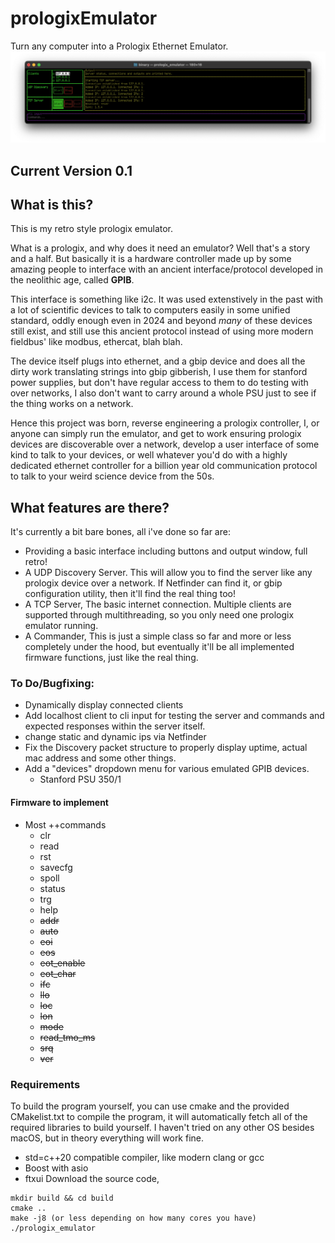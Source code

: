 # prologixEmulator
Turn any computer into a Prologix Ethernet Emulator.
![alt text](https://github.com/dr-mrsthemonarch/prologixEmulator/blob/main/images/preview.png?raw=true)

## Current Version 0.1

## What is this?
This is my retro style prologix emulator.

What is a prologix, and why does it need an emulator? Well that's a story and a half. But basically it is a hardware controller made up by some amazing people to interface with an ancient interface/protocol developed in the neolithic age, called **GPIB**.

This interface is something like i2c. It was used extenstively in the past with a lot of scientific devices to talk to computers easily in some unified standard, oddly enough even in 2024 and beyond *many* of these devices still exist, and still use this ancient protocol instead of using more modern fieldbus' like modbus, ethercat, blah blah. 

The device itself plugs into ethernet, and a gbip device and does all the dirty work translating strings into gbip gibberish, I use them for stanford power supplies, but don't have regular access to them to do testing with over networks, I also don't want to carry around a whole PSU just to see if the thing works on a network. 

Hence this project was born, reverse engineering a prologix controller, I, or anyone can simply run the emulator, and get to work ensuring prologix devices are discoverable over a network, develop a user interface of some kind to talk to your devices, or well whatever you'd do with a highly dedicated ethernet controller for a billion year old communication protocol to talk to your weird science device from the 50s.

## What features are there?

It's currently a bit bare bones, all i've done so far are:
- Providing a basic interface including buttons and output window, full retro!
- A UDP Discovery Server. This will allow you to find the server like any prologix device over a network. If Netfinder can find it, or gbip configuration utility, then it'll find the real thing too!
- A TCP Server, The basic internet connection. Multiple clients are supported through multithreading, so you only need one prologix emulator running. 
- A Commander, This is just a simple class so far and more or less completely under the hood, but eventually it'll be all implemented firmware functions, just like the real thing.

### To Do/Bugfixing:
- Dynamically display connected clients
- Add localhost client to cli input for testing the server and commands and expected responses within the server itself.
- change static and dynamic ips via Netfinder
- Fix the Discovery packet structure to properly display uptime, actual mac address and some other things.
- Add a "devices" dropdown menu for various emulated GPIB devices.
    - Stanford PSU 350/1

#### Firmware to implement
 - Most ++commands
    - clr
    - read
    - rst
    - savecfg
    - spoll
    - status
    - trg    
    - help
    - ~~addr~~ 
    - ~~auto~~
    - ~~eoi~~
    - ~~eos~~
    - ~~eot_enable~~
    - ~~eot_char~~
    - ~~ifc~~
    - ~~llo~~
    - ~~loc~~
    - ~~lon~~
    - ~~mode~~
    - ~~read_tmo_ms~~
    - ~~srq~~
    - ~~ver~~

 


### Requirements
To build the program yourself, you can use cmake and the provided CMakelist.txt to compile the program, it will automatically fetch all of the required libraries to build yourself. I haven't tried on any other OS besides macOS, but in theory everything will work fine.

- std=c++20 compatible compiler, like modern clang or gcc
- Boost with asio
- ftxui
Download the source code, 
```
mkdir build && cd build
cmake ..
make -j8 (or less depending on how many cores you have)
./prologix_emulator
```
